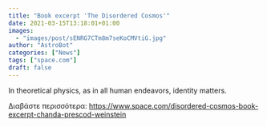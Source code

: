 ```yaml
---
title: "Book excerpt 'The Disordered Cosmos'"
date: 2021-03-15T13:18:01+01:00
images:
  - "images/post/sENRG7CTm8m7seKoCMVtiG.jpg"
author: "AstroBot"
categories: ["News"]
tags: ["space.com"]
draft: false
---
```


In theoretical physics, as in all human endeavors, identity matters. 

Διαβάστε περισσότερα: https://www.space.com/disordered-cosmos-book-excerpt-chanda-prescod-weinstein
